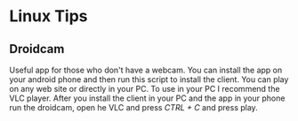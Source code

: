 # Linux Tips

## Droidcam
Useful app for those who don't have a webcam. You can install the app on your android phone and then run this script to install the client. You can play on any web site or directly in your PC. To use in your PC I recommend the VLC player. After you install the client in your PC and the app in your phone run the droidcam, open he VLC and press *CTRL + C* and press play.
